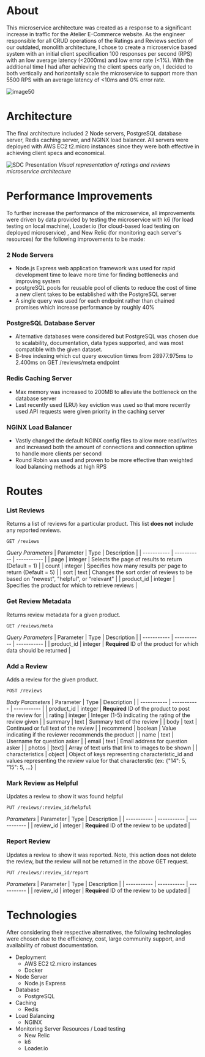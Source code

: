 # About

This microservice architecture was created as a response to a significant increase in traffic for the Atelier E-Commerce website. As the engineer responsible for all CRUD operations of the Ratings and Reviews section of our outdated, monolith architecture, I chose to create a microservice based system with an initial client specification 100 responses per second (RPS) with an low average latency (<2000ms) and low error rate (<1%). With the additional time I had after achieving the client specs early on, I decided to both vertically and horizontally scale the microservice to support more than 5500 RPS with an average latency of <10ms and 0% error rate.

![image50](https://user-images.githubusercontent.com/81450107/212163936-bf4b3fa9-c9bf-4474-a019-eda21ec733c1.png)

# Architecture
The final architecture included 2 Node servers, PostgreSQL database server, Redis caching server, and NGINX load balancer. All servers were deployed with AWS EC2 t2.micro instances since they were both effective in achieving client specs and economical.

![SDC Presentation](https://user-images.githubusercontent.com/81450107/212180754-a7cb59ba-8910-4084-8631-288aae04762a.png)
*Visual representation of ratings and reviews microservice architecture*

# Performance Improvements
To further increase the performance of the microservice, all improvements were driven by data provided by testing the microservice with  k6 (for load testing on local machine), Loader.io (for cloud-based load testing on deployed microservice) , and New Relic (for monitoring each server's resources) for the following improvements to be made:
### 2 Node Servers
- Node.js Express web application framework was used for rapid development time to leave more time for finding bottlenecks and improving system
- postgreSQL pools for reusable pool of clients to reduce the cost of time a new client takes to be established with the PostgreSQL server
- A single query was used for each endpoint rather than chained promises which increase performance by roughly 40%
### PostgreSQL Database Server
- Alternative databases were considered but PostgreSQL was chosen due to scalability, documentation, data types supported, and was most compatible with the given dataset.
- B-tree indexing which cut query execution times from 28977.975ms to 2.400ms on GET /reviews/meta endpoint
### Redis Caching Server
- Max memory was increased to 200MB to alleviate the bottleneck on the database server
- Last recently used (LRU) key eviction was used so that more recently used API requests were given priority in the caching server
### NGINX Load Balancer
- Vastly changed the default NGINX config files to allow more read/writes and increased both the amount of connections and connection uptime to handle more clients per second
- Round Robin was used and proven to be more effective than weighted load balancing methods at high RPS

# Routes

### List Reviews
Returns a list of reviews for a particular product. This list **does not** include any reported reviews.

`GET /reviews`

*Query Parameters*
| Parameter   | Type        | Description |
| ----------- | ----------- | ----------- |
| page | integer | Selects the page of results to return (Default = 1) |
| count | integer | Specifies how many results per page to return (Default = 5) |
| sort | text | Changes the sort order of reviews to be based on "newest", "helpful", or "relevant" |
| product_id | integer | Specifies the product for which to retrieve reviews |

### Get Review Metadata
Returns review metadata for a given product.

`GET /reviews/meta`

*Query Parameters*
| Parameter   | Type        | Description |
| ----------- | ----------- | ----------- |
| product_id | integer | **Required** ID of the product for which data should be returned |

### Add a Review
Adds a review for the given product.

`POST /reviews`

*Body Parameters*
| Parameter   | Type        | Description |
| ----------- | ----------- | ----------- |
| product_id | integer | **Required** ID of the product to post the review for |
| rating | integer | Integer (1-5) indicating the rating of the review given |
| summary | text | Summary text of the review |
| body | text | Continued or full text of the review |
| recommend | boolean | Value indicating if the reviewer recommends the product |
| name | text | Username for question asker |
| email | text | Email address for question asker |
| photos | [text] | Array of text urls that link to images to be shown |
| characteristics | object | Object of keys representing characteristic_id and values representing the review value for that characterstic (ex: {"14": 5, "15": 5, ...} |

### Mark Review as Helpful
Updates a review to show it was found helpful

`PUT /reviews/:review_id/helpful `

*Parameters*
| Parameter   | Type        | Description |
| ----------- | ----------- | ----------- |
| review_id | integer | **Required** ID of the review to be updated |

### Report Review
Updates a review to show it was reported. Note, this action does not delete the review, but the review will not be returned in the above GET request.

`PUT /reviews/:review_id/report`

*Parameters*
| Parameter   | Type        | Description |
| ----------- | ----------- | ----------- |
| review_id | integer | **Required** ID of the review to be updated |

# Technologies
After considering their respective alternatives, the following technologies were chosen due to the efficiency, cost, large community support, and availability of robust documentation.
- Deployment
  - AWS EC2 t2.micro instances
  - Docker
- Node Server
  - Node.js Express
- Database
  - PostgreSQL
- Caching
  - Redis
- Load Balancing
  - NGINX
- Monitoring Server Resources / Load testing
  - New Relic
  - k6
  - Loader.io
